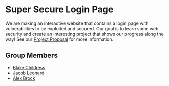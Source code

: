 # Super Secure Login Page

We are making an interactive website that contains a login page with vulnerabilities to be exploited and secured. Our goal is to learn some web security and create an interesting project that shows our progress along the way! See our [Project Proposal](https://github.com/CS340-21/WebSecurity/blob/master/Project_Proposal.md) for more information.


## Group Members

* [Blake Childress](https://github.com/ObsidianSkin)
* [Jacob Leonard](https://github.com/jacobleonard545)
* [Alex Brock](https://github.com/ShrimpyJ)
